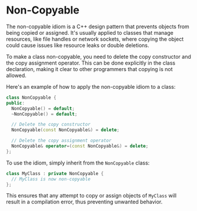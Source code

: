 # Non-Copyable

The non-copyable idiom is a C++ design pattern that prevents objects from being copied or assigned. It's usually applied to classes that manage resources, like file handles or network sockets, where copying the object could cause issues like resource leaks or double deletions.

To make a class non-copyable, you need to delete the copy constructor and the copy assignment operator. This can be done explicitly in the class declaration, making it clear to other programmers that copying is not allowed.

Here's an example of how to apply the non-copyable idiom to a class:

```cpp
class NonCopyable {
public:
  NonCopyable() = default;
  ~NonCopyable() = default;

  // Delete the copy constructor
  NonCopyable(const NonCopyable&) = delete;

  // Delete the copy assignment operator
  NonCopyable& operator=(const NonCopyable&) = delete;
};
```

To use the idiom, simply inherit from the `NonCopyable` class:

```cpp
class MyClass : private NonCopyable {
  // MyClass is now non-copyable
};
```

This ensures that any attempt to copy or assign objects of `MyClass` will result in a compilation error, thus preventing unwanted behavior.